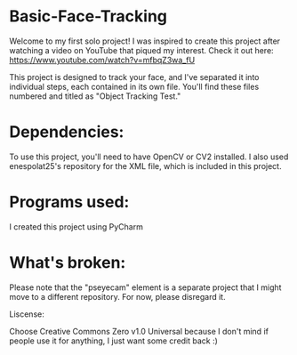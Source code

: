 # Basic-Face-Tracking

Welcome to my first solo project! I was inspired to create this project after watching a video on YouTube that piqued my interest. Check it out here: https://www.youtube.com/watch?v=mfbqZ3wa_fU

This project is designed to track your face, and I've separated it into individual steps, each contained in its own file. You'll find these files numbered and titled as "Object Tracking Test."

# Dependencies:
To use this project, you'll need to have OpenCV or CV2 installed. I also used enespolat25's repository for the XML file, which is included in this project.

# Programs used:
I created this project using PyCharm

# What's broken:
Please note that the "pseyecam" element is a separate project that I might move to a different repository. For now, please disregard it.

Liscense:

Choose Creative Commons Zero v1.0 Universal because I don't mind if people use it for anything, I just want some credit back :)

